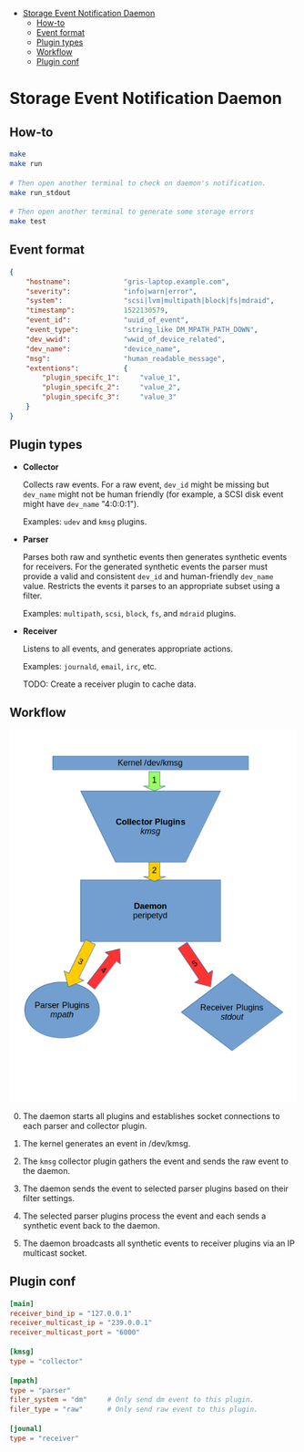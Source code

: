 <!-- vim-markdown-toc GFM -->

* [Storage Event Notification Daemon](#storage-event-notification-daemon)
    * [How-to](#how-to)
    * [Event format](#event-format)
    * [Plugin types](#plugin-types)
    * [Workflow](#workflow)
    * [Plugin conf](#plugin-conf)

<!-- vim-markdown-toc -->

# Storage Event Notification Daemon

## How-to

```bash
make
make run

# Then open another terminal to check on daemon's notification.
make run_stdout

# Then open another terminal to generate some storage errors
make test
```

## Event format
```json
{
    "hostname":             "gris-laptop.example.com",
    "severity":             "info|warn|error",
    "system":               "scsi|lvm|multipath|block|fs|mdraid",
    "timestamp":            1522130579,
    "event_id":             "uuid_of_event",
    "event_type":           "string_like DM_MPATH_PATH_DOWN",
    "dev_wwid":             "wwid_of_device_related",
    "dev_name":             "device_name",
    "msg":                  "human_readable_message",
    "extentions":           {
        "plugin_specifc_1":     "value_1",
        "plugin_specifc_2":     "value_2",
        "plugin_specifc_3":     "value_3"
    }
}
```

## Plugin types
* **Collector**

  Collects raw events.
  For a raw event, `dev_id` might be missing but `dev_name` might not
  be human friendly (for example, a SCSI disk event might have `dev_name`
  "4:0:0:1").

  Examples: `udev` and `kmsg` plugins.

* **Parser**

  Parses both raw and synthetic events then generates synthetic events for
  receivers.
  For the generated synthetic events the parser must provide a valid and
  consistent `dev_id` and human-friendly `dev_name` value.
  Restricts the events it parses to an appropriate subset using a filter.

  Examples: `multipath`, `scsi`, `block`, `fs`, and `mdraid` plugins.

* **Receiver**

  Listens to all events, and generates appropriate actions.

  Examples: `journald`, `email`, `irc`, etc.

  TODO: Create a receiver plugin to cache data.

## Workflow

![work flow](./peripety_design.png)

0. The daemon starts all plugins and establishes socket connections to each
parser and collector plugin.

1. The kernel generates an event in /dev/kmsg.
2. The `kmsg` collector plugin gathers the event and sends the raw event to the daemon.
3. The daemon sends the event to selected parser plugins based on their filter settings.
4. The selected parser plugins process the event and each sends a synthetic event back to the daemon.
5. The daemon broadcasts all synthetic events to receiver plugins via an IP multicast socket.

## Plugin conf

```toml
[main]
receiver_bind_ip = "127.0.0.1"
receiver_multicast_ip = "239.0.0.1"
receiver_multicast_port = "6000"

[kmsg]
type = "collector"

[mpath]
type = "parser"
filer_system = "dm"     # Only send dm event to this plugin.
filer_type = "raw"      # Only send raw event to this plugin.

[jounal]
type = "receiver"
```
